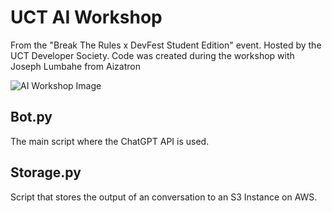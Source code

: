 # UCT AI Workshop

From the "Break The Rules x DevFest Student Edition" event. Hosted by the UCT Developer Society.
Code was created during the workshop with Joseph Lumbahe from Aizatron

![AI Workshop Image](https://github.com/kelviy/UCT_Workshop_AI/assets/52874397/b9179a52-64be-4938-83a3-6aff585c8904)

## Bot.py
The main script where the ChatGPT API is used.

## Storage.py
Script that stores the output of an conversation to an S3 Instance on AWS.
